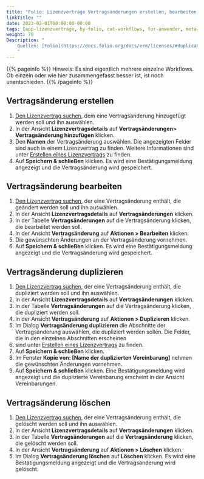 ```yaml
---
title: "Folio: Lizenzverträge Vertragsänderungen erstellen, bearbeiten, duplizieren und löschen"
linkTitle: ""
date: 2023-02-01T00:00:00-00:00
tags: [app-lizenzverträge, by-folio, cat-workflows, for-anwender, meta-workflow_sammlung]
weight: 70
Description: "
    Quellen: [Folio](https://docs.folio.org/docs/erm/licenses/#duplicating-a-license ) & [GBV](https://info.gbv.de/pages/viewpage.action?pageId=846266401)
    "
---
```


{{% pageinfo %}}
Hinweis: Es sind eigentlich mehrere einzelne Workflows. Ob einzeln oder wie hier zusammengefasst besser ist, ist noch unentschieden.
{{% /pageinfo %}}

## Vertragsänderung erstellen

1.  [Den Lizenzvertrag suchen](https://info.gbv.de/pages/viewpage.action?pageId=846266393), dem eine Vertragsänderung hinzugefügt werden soll und ihn auswählen.
2.  In der Ansicht **Lizenzvertragsdetails** auf **Vertragsänderungen> Vertragsänderung hinzufügen** klicken.
3.  Den **Namen** der Vertragsänderung auswählen. Die angezeigten Felder sind auch in einem Lizenzvertrag zu finden. Weitere Informationen sind unter [Erstellen eines Lizenzvertrags](https://info.gbv.de/pages/viewpage.action?pageId=846266388) zu finden.
4.  Auf **Speichern & schließen** klicken. Es wird eine Bestätigungsmeldung angezeigt und die Vertragsänderung wird gespeichert.

## Vertragsänderung bearbeiten

1.  [Den Lizenzvertrag suchen](https://info.gbv.de/pages/viewpage.action?pageId=846266393), der eine Vertragsänderung enthält, die geändert werden soll und ihn auswählen.
2.  In der Ansicht **Lizenzvertragsdetails** auf **Vertragsänderungen** klicken.
3.  In der Tabelle **Vertragsänderungen** auf die Vertragsänderung klicken, die bearbeitet werden soll.
4.  In der Ansicht **Vertragsänderung** auf **Aktionen > Bearbeiten** klicken.
5.  Die gewünschten Änderungen an der Vertragsänderung vornehmen.
6.  Auf **Speichern & schließen** klicken. Es wird eine Bestätigungsmeldung angezeigt und die Vertragsänderung wird gespeichert.

## Vertragsänderung duplizieren

1.  [Den Lizenzvertrag suchen](https://info.gbv.de/pages/viewpage.action?pageId=846266393), der eine Vertragsänderung enthält, die dupliziert werden soll und ihn auswählen.
2.  In der Ansicht **Lizenzvertragsdetails** auf **Vertragsänderungen** klicken.
3.  In der Tabelle **Vertragsänderungen** auf die Vertragsänderung klicken, die dupliziert werden soll.
4.  In der Ansicht **Vertragsänderung** auf **Aktionen > Duplizieren** klicken.
5.  Im Dialog **Vertragsänderung duplizieren** die Abschnitte der Vertragsänderung auswählen, die dupliziert werden sollen. Die Felder, die in den einzelnen Abschnitten erscheinen
6.  sind unter [Erstellen eines Lizenzvertrags](https://info.gbv.de/pages/viewpage.action?pageId=846266388) zu finden.
7.  Auf **Speichern & schließen** klicken.
8.  Im Fenster **Kopie von: \[Name der duplizierten Vereinbarung\]** nehmen die gewünschten Änderungen vornehmen.
9.  Auf **Speichern & schließen** klicken. Eine Bestätigungsmeldung wird angezeigt und die duplizierte Vereinbarung erscheint in der Ansicht Vereinbarungen.

## Vertragsänderung löschen

1.  [Den Lizenzvertrag suchen](https://info.gbv.de/pages/viewpage.action?pageId=846266393), der eine Vertragsänderung enthält, die gelöscht werden soll und ihn auswählen.
2.  In der Ansicht **Lizenzvertragsdetails** auf **Vertragsänderungen** klicken.
3.  In der Tabelle **Vertragsänderungen** auf die **Vertragsänderung** klicken, die gelöscht werden soll.
4.  In der Ansicht **Vertragsänderung** auf **Aktionen > Löschen** klicken.
5.  Im Dialog **Vertragsänderung löschen** auf **Löschen** klicken. Es wird eine Bestätigungsmeldung angezeigt und die Vertragsänderung wird gelöscht.
